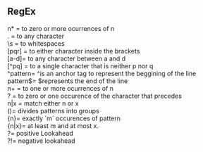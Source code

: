 ## RegEx

n* = to zero or more ocurrences of n <br />
. = to any character<br />
\s = to whitespaces<br />
[pqr] = to either character inside the brackets<br />
[a-d]= to any character between a and d<br />
[^pq] = to a single character that is neither p nor q<br />
^pattern= ^is an anchor tag to represent the beggining of the line<br />
pattern$= $represents the end of the line<br />
n+ =  to one or more ocurrences of n <br />
? = to zero or one occurence of the character that precedes<br />
n|x = match either n or x<br />
()= divides patterns into groups<br />
{n}= exactly ´m´ occurences of pattern<br />
{n|x}= at least m and at most x.<br />
?= positive Lookahead<br />
?!= negative lookahead<br />

